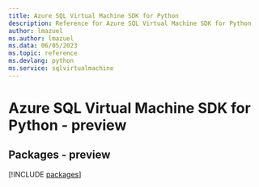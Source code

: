 ```yaml
---
title: Azure SQL Virtual Machine SDK for Python
description: Reference for Azure SQL Virtual Machine SDK for Python
author: lmazuel
ms.author: lmazuel
ms.data: 06/05/2023
ms.topic: reference
ms.devlang: python
ms.service: sqlvirtualmachine
---
```

# Azure SQL Virtual Machine SDK for Python - preview
## Packages - preview
[!INCLUDE [packages](sql-virtual-machine-index.md)]